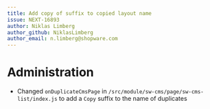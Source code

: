 ```yaml
---
title: Add copy of suffix to copied layout name 
issue: NEXT-16893
author: Niklas Limberg
author_github: NiklasLimberg
author_email: n.limberg@shopware.com
---
```

# Administration
* Changed `onDuplicateCmsPage` in `/src/module/sw-cms/page/sw-cms-list/index.js` to add a `Copy` suffix to the name of duplicates